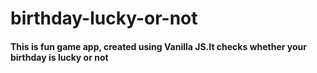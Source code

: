 # birthday-lucky-or-not
<h4>This is fun game app, created using Vanilla JS.It checks whether your birthday is lucky or not</h4>
